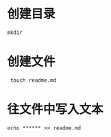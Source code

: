 



# 创建目录

```
mkdir 
```



# 创建文件

```GIT
 touch readme.md
```





# 往文件中写入文本

```git
echo ****** >> readme.md
```





